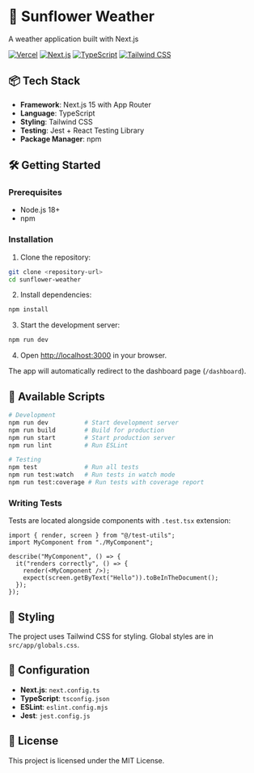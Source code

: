 # 🌻 Sunflower Weather

A weather application built with Next.js

[![Vercel](https://vercelbadge.vercel.app/api/kadanersWorkspace/sunflower-weather)](https://sunflower-weather.vercel.app)
[![Next.js](https://img.shields.io/badge/Next.js-15-black?logo=next.js)](https://nextjs.org/)
[![TypeScript](https://img.shields.io/badge/TypeScript-blue?logo=typescript&logoColor=white)](https://www.typescriptlang.org/)
[![Tailwind CSS](https://img.shields.io/badge/Tailwind_CSS-38B2AC?logo=tailwind-css&logoColor=white)](https://tailwindcss.com/)

## 📦 Tech Stack

- **Framework**: Next.js 15 with App Router
- **Language**: TypeScript
- **Styling**: Tailwind CSS
- **Testing**: Jest + React Testing Library
- **Package Manager**: npm

## 🛠️ Getting Started

### Prerequisites

- Node.js 18+
- npm

### Installation

1. Clone the repository:

```bash
git clone <repository-url>
cd sunflower-weather
```

2. Install dependencies:

```bash
npm install
```

3. Start the development server:

```bash
npm run dev
```

4. Open [http://localhost:3000](http://localhost:3000) in your browser.

The app will automatically redirect to the dashboard page (`/dashboard`).

## 📝 Available Scripts

```bash
# Development
npm run dev          # Start development server
npm run build        # Build for production
npm run start        # Start production server
npm run lint         # Run ESLint

# Testing
npm test             # Run all tests
npm run test:watch   # Run tests in watch mode
npm run test:coverage # Run tests with coverage report
```

### Writing Tests

Tests are located alongside components with `.test.tsx` extension:

```tsx
import { render, screen } from "@/test-utils";
import MyComponent from "./MyComponent";

describe("MyComponent", () => {
  it("renders correctly", () => {
    render(<MyComponent />);
    expect(screen.getByText("Hello")).toBeInTheDocument();
  });
});
```

## 🎨 Styling

The project uses Tailwind CSS for styling. Global styles are in `src/app/globals.css`.

## 🔧 Configuration

- **Next.js**: `next.config.ts`
- **TypeScript**: `tsconfig.json`
- **ESLint**: `eslint.config.mjs`
- **Jest**: `jest.config.js`

## 📄 License

This project is licensed under the MIT License.
